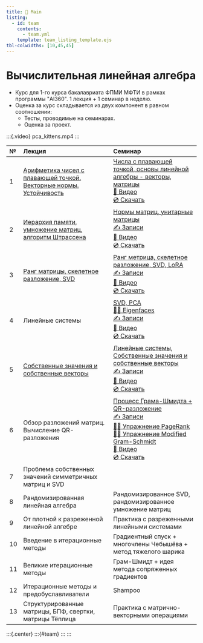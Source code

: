 ```yaml
---
title: 🏡 Main
listing:
  - id: team
    contents: 
      - team.yml
    template: team_listing_template.ejs
tbl-colwidths: [10,45,45]
---
```


# Вычислительная линейная алгебра

* Курс для 1-го курса бакалавриата ФПМИ МФТИ в рамках программы "AI360". 1 лекция + 1 семинар в неделю.
* Оценка за курс складывается из двух компонент в равном соотношении: 
  * Тесты, проводимые на семинарах.
  * Оценка за проект.

:::{.video}
pca_kittens.mp4
:::

|  №  | Лекция | Семинар |
|:-|:-----------------|:-----------------|
|  1  |  [Арифметика чисел с плавающей точкой. Векторные нормы. Устойчивость](lectures/lecture-1/lecture-1.ipynb)  | [Числа с плавающей точкой, основы линейной алгебры - векторы, матрицы](seminars/seminar-1/seminar-1.ipynb)<br>[🎥 Видео](https://youtu.be/X2ogSK0N9c0)<br>[💿 Скачать](https://disk.yandex.ru/i/lq9VeTZQML9sbQ) |
|  2  |  [Иерархия памяти, умножение матриц, алгоритм Штрассена](lectures/lecture-2/lecture-2.ipynb) |   [Нормы матриц, унитарные матрицы](seminars/2.pdf)<br>[✍️ Записи](notes/2.pdf)<br>[🎥 Видео](https://youtu.be/Bseq7NfsXV0)<br>[💿 Скачать](https://disk.yandex.ru/i/ckCwborduGIchA) |
|  3  | [Ранг матрицы, скелетное разложение, SVD](lectures/lecture-3/lecture-3.ipynb) |  [Ранг метрица, скелетное разложение, SVD, LoRA](seminars/3.pdf) <br>[✍️ Записи](notes/3.pdf)<br>[🎥 Видео](https://youtu.be/zTYHvfF54sY)<br>[💿 Скачать](https://disk.yandex.ru/i/diMn-tLq0Or3jw) |
|  4  |Линейные системы| [SVD, PCA](seminars/4.pdf) <br>[👨‍💻 Eigenfaces](files/Eigenfaces_exercise.ipynb) <br>[✍️ Записи](notes/4.pdf)<br>[🎥 Видео](https://youtu.be/cAplBDXAGZc) <br>[💿 Скачать](https://disk.yandex.com/i/CdTTk2VOPI9R5A) |
|  5  | [Собственные значения и собственные векторы](lectures/lecture-5/lecture-5.ipynb)| [Линейные системы, Собственные значения и собственные векторы](seminars/5.pdf) <br>[✍️ Записи](notes/5.pdf)<br>[🎥 Видео](https://youtu.be/JM9ZGUMuuXo)<br>[💿 Скачать](https://disk.yandex.ru/i/kPRGCAL9g8dFXA) |
|  6  | Обзор разложений матриц. Вычисление QR-разложения | [Процесс Грама-Шмидта + QR-разложение](seminars/6.pdf) <br> [✍️ Записи](notes/4.pdf)<br> [👨‍💻 Упражнение PageRank](https://colab.research.google.com/github/MerkulovDaniil/optim/blob/master/assets/Notebooks/PageRank_exercise_ru.ipynb) <br>[👨‍💻 Упражнение Modified Gram-Schmidt](https://colab.research.google.com/github/MerkulovDaniil/nla360/blob/master/files/qr_exercise.ipynb) <br>[🎥 Видео](https://youtu.be/rwGKZbKHs0M)<br>[💿 Скачать](https://disk.yandex.com/d/Q7g4RQSYDq6ZiA) |
|  7  |  Проблема собственных значений симметричных матриц и SVD  |   |
|  8  |Рандомизированная линейная алгебра| Рандомизированное SVD, рандомизированное умножение матриц |
|  9  |   От плотной к разреженной линейной алгебре|  Практика с разреженными линейными системами   |
| 10  | Введение в итерационные методы  |Градиентный спуск + многочлены Чебышёва + метод тяжелого шарика |
| 11  |  Великие итерационные методы|   Грам-Шмидт + идея метода сопряженных градиентов   |
| 12  |   Итерационные методы и предобуславливатели   |Shampoo |
| 13  |  Структурированные матрицы, БПФ, свертки, матрицы Тёплица   | Практика с матрично-векторными операциями  |

:::{.center}
:::{#team}
:::
:::